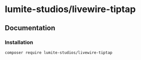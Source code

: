 # lumite-studios/livewire-tiptap

## Documentation
### Installation
```bash
composer require lumite-studios/livewire-tiptap
```
